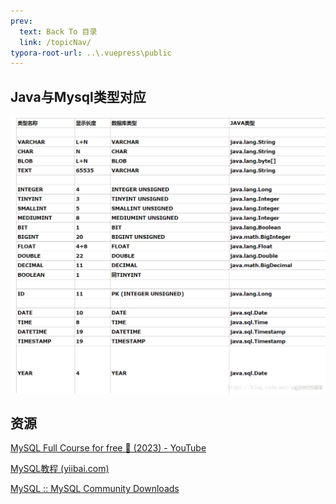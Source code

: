 ```yaml
---
prev:
  text: Back To 目录
  link: /topicNav/
typora-root-url: ..\.vuepress\public
---
```










## Java与Mysql类型对应



![img](/images/MySQL/types-mysql-java.png)



## 资源

[MySQL Full Course for free 🐬 (2023) - YouTube](https://www.youtube.com/watch?v=5OdVJbNCSso)

[MySQL教程 (yiibai.com)](https://www.yiibai.com/mysql)

[MySQL :: MySQL Community Downloads](https://dev.mysql.com/downloads/)